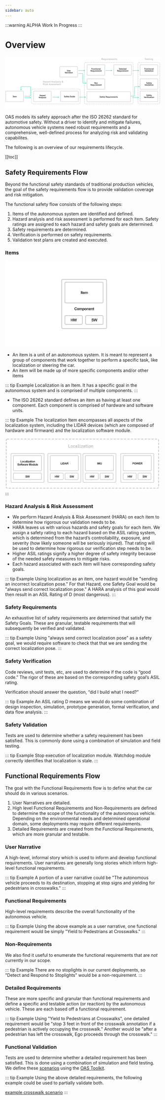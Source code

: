 ```yaml
---
sidebar: auto
---
```


:::warning ALPHA
Work In Progress
:::

# Overview
<img src="./images/flow.png" alt="Process Flow">

OAS models its safety approach after the ISO 26262 standard for automotive safety. Without a driver to identify and mitigate failures, autonomous vehicle systems need robust requirements and a comprehensive, well-defined process for analyzing risk and validating capabilites.

The following is an overview of our requirements lifecycle.

[[toc]]

## Safety Requirements Flow
Beyond the functional safety standards of traditional production vehicles, the goal of the safety requirements flow is to provide validation coverage and risk mitigation.

The functional safety flow consists of the following steps:

1. Items of the autonomous system are identified and defined.
2. Hazard analysis and risk assessment is performed for each item. Safety ratings are assigned to each hazard and safety goals are determined.
3. Safety requirements are determined.
4. Verification is performed on safety requirements.
5. Validation test plans are created and executed.

### Items
![Item](./images/item.png)

* An item is a unit of an autonomous system. It is meant to represent a group of components that work together to perform a specific task, like localization or steering the car.
* An item will be made up of more specific components and/or other items

::: tip Example
Localization is an Item. It has a specific goal in the autonomous system and is comprised of multiple components.
:::

* The ISO 26262 standard defines an item as having at least one component. Each component is comprised of hardware and software units.

::: tip Example
The localization Item encompasses all aspects of the localization system, including the LIDAR devices (which are composed of hardware and firmware) and the localization software module.

![Item Example](./images/item-example.png)
:::

### Hazard Analysis & Risk Assessment
* We perform Hazard Analysis & Risk Assessment (HARA) on each item to determine how rigorous our validation needs to be.
* HARA leaves us with various hazards and safety goals for each item. We assign a safety rating to each hazard based on the ASIL rating system, which is determined from the hazard’s controllability, exposure, and severity (how likely someone will be seriously injured). That rating will be used to determine how rigorous our verification step needs to be.
* Higher ASIL ratings signify a higher degree of safety integrity because of the needed safety measures to mitigate risks.
* Each hazard associated with each item will have corresponding safety goals.

::: tip Example
Using localization as an item, one hazard would be "sending an incorrect localization pose." For that Hazard, one Safety Goal would be "always send correct localization pose." A HARA analysis of this goal would then result in an ASIL Rating of D (most dangerous).
:::

### Safety Requirements
An exhaustive list of safety requirements are determined that satisfy the Safety Goals. These are granular, testable requirements that will subsequently be verified and validated.

::: tip Example
Using "always send correct localization pose" as a safety goal, we would require software to check that that we are sending the correct localization pose.
:::

### Safety Verification
Code reviews, unit tests, etc, are used to determine if the code is “good code.” The rigor of these are based on the corresponding safety goal’s ASIL rating.

Verification should answer the question, “did I build what I need?”

::: tip Example
An ASIL rating D means we would do some combination of design inspection, simulation, prototype generation, formal verification, and data flow analysis.
:::

### Safety Validation
Tests are used to determine whether a safety requirement has been satisfied. This is commonly done using a combination of simulation and field testing.

::: tip Example
Stop execution of localization module. Watchdog module correctly identifies that localization is stale.
:::

## Functional Requirements Flow
The goal with the Functional Requirements flow is to define what the car should do in various scenarios.

1. User Narratives are detailed.
2. High level Functional Requirements and Non-Requirements are defined to determine the scope of the functionality of the autonomous vehicle. Depending on the environmental needs and determined operational domain, some deployments may require different requirements.
3. Detailed Requirements are created from the Functional Requirements, which are more granular and testable.

### User Narrative
A high-level, informal story which is used to inform and develop functional requirements. User narratives are generally long stories which inform high-level functional requirements.

::: tip Example
A portion of a user narrative could be "The autonomous vehicle proceeds to its destination, stopping at stop signs and yielding for pedestrians in crosswalks."
:::

### Functional Requirements
High-level requirements describe the overall functionality of the autonomous vehicle.

::: tip Example
Using the above example as a user narrative, one functional requirement would be simply "Yield to Pedestrians at Crosswalks."
:::

### Non-Requirements
We also find it useful to enumerate the functional requirements that are *not* currently in our scope.

::: tip Example
There are no stoplights in our current deployments, so "Detect and Respond to Stoplights" would be a non-requirement.
:::

### Detailed Requirements
These are more specific and granular than functional requirements and define a specific and testable action (or reaction) by the autonomous vehicle. These are each based off a functional requirement.

::: tip Example
Using "Yield to Pedestrians at Crosswalks", one detailed requirement would be "stop 3 feet in front of the crosswalk annotation if a pedestrian is actively occupying the crosswalk." Another would be "after a pedestrian has left the crosswalk, Ego proceeds through the crosswalk."
:::

### Functional Validation
Tests are used to determine whether a detailed requirement has been satisfied. This is done using a combination of simulation and field testing. We define these [scenarios](../scenarios/) using the [OAS Toolkit](../testing-toolkit/).

::: tip Example
Using the above detailed requirements,  the following example could be used to partially validate both.

[example crosswalk scenario](../scenarios/crosswalks.html#pedestrian-already-in-crosswalk)
:::
